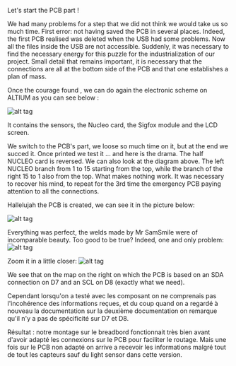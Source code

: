 Let's start the PCB part ! 

We had many problems for a step that we did not think we would take us so much time.
First error: not having saved the PCB in several places.
Indeed, the first PCB realised was deleted when the USB had some problems. Now all the files inside the USB are not accessible.
Suddenly, it was necessary to find the necessary energy for this puzzle for the industrialization of our project.
Small detail that remains important, it is necessary that the connections are all at the bottom side of the PCB and that one establishes a plan of mass.

Once the courage found , we can do again the electronic scheme on ALTIUM as you can see below :

![alt tag](https://user-images.githubusercontent.com/35667679/35527856-60283a2c-052c-11e8-90d4-06787587e1f4.PNG)

It contains the sensors, the Nucleo card, the Sigfox module and the LCD screen.

We switch to the PCB's part, we loose so much time on it, but at the end we succed it. Once printed we test it ... and here is the drama.
The half NUCLEO card is reversed. We can also look at the diagram above. The left NUCLEO branch from 1 to 15 starting from the top, while the branch of the right 15 to 1 also from the top. What makes nothing work.
It was necessary to recover his mind, to repeat for the 3rd time the emergency PCB paying attention to all the connections.

Hallelujah the PCB is created, we can see it in the picture below:

![alt tag](https://user-images.githubusercontent.com/35667679/35523963-5b6e9596-0520-11e8-8cb2-76283c936e0f.PNG)

Everything was perfect, the welds made by Mr SamSmile were of incomparable beauty.
Too good to be true? Indeed, one and only problem:
![alt tag](https://user-images.githubusercontent.com/35667679/35528845-7263465c-052f-11e8-9565-026f43d3c3fb.PNG)

Zoom it in a little closer:
![alt tag](https://user-images.githubusercontent.com/35667679/35529344-0fe1cc9a-0531-11e8-84b0-87f097b13db4.PNG)

We see that on the map on the right on which the PCB is based on an SDA connection on D7 and an SCL on D8 (exactly what we need).

Cependant lorsqu'on a testé avec les composant on ne comprenais pas l'incohérence des informations reçues, et du coup quand on a regardé à nouveau la documentation sur la deuxième documentation on remarque qu'il n'y a pas de spécificité sur D7 et D8. 

Résultat : notre montage sur le breadbord  fonctionnait très bien avant d'avoir adapté les connexions sur le PCB pour faciliter le routage.
Mais une fois sur le PCB non adapté on arrive a recevoir les informations malgré tout de tout les capteurs sauf du light sensor dans cette version.
